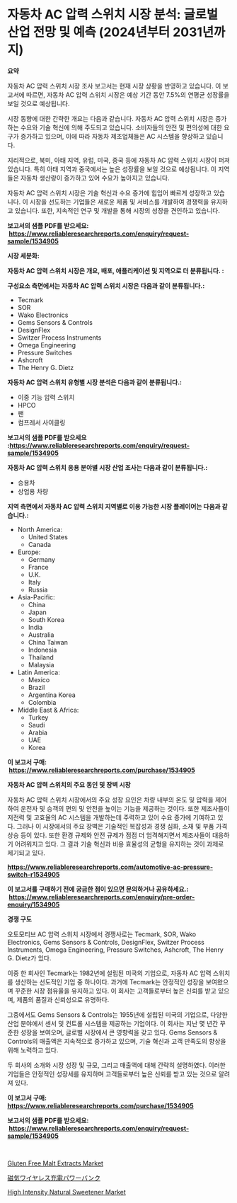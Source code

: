 <p><h1>자동차 AC 압력 스위치 시장 분석: 글로벌 산업 전망 및 예측 (2024년부터 2031년까지)</h1></p><p><strong>요약</strong></p>
<p><p>자동차 AC 압력 스위치 시장 조사 보고서는 현재 시장 상황을 반영하고 있습니다. 이 보고서에 따르면, 자동차 AC 압력 스위치 시장은 예상 기간 동안 7.5%의 연평균 성장률을 보일 것으로 예상됩니다.</p><p>시장 동향에 대한 간략한 개요는 다음과 같습니다. 자동차 AC 압력 스위치 시장은 증가하는 수요와 기술 혁신에 의해 주도되고 있습니다. 소비자들의 안전 및 편의성에 대한 요구가 증가하고 있으며, 이에 따라 자동차 제조업체들은 AC 시스템을 향상하고 있습니다.</p><p>지리적으로, 북미, 아태 지역, 유럽, 미국, 중국 등에 자동차 AC 압력 스위치 시장이 퍼져 있습니다. 특히 아태 지역과 중국에서는 높은 성장률을 보일 것으로 예상됩니다. 이 지역들은 자동차 생산량이 증가하고 있어 수요가 높아지고 있습니다.</p><p>자동차 AC 압력 스위치 시장은 기술 혁신과 수요 증가에 힘입어 빠르게 성장하고 있습니다. 이 시장을 선도하는 기업들은 새로운 제품 및 서비스를 개발하여 경쟁력을 유지하고 있습니다. 또한, 지속적인 연구 및 개발을 통해 시장의 성장을 견인하고 있습니다.</p></p>
<p><strong>보고서의 샘플 PDF를 받으세요: &nbsp;<a href="https://www.reliableresearchreports.com/enquiry/request-sample/1534905">https://www.reliableresearchreports.com/enquiry/request-sample/1534905</a></strong></p>
<p><strong>시장 세분화:</strong></p>
<p><strong> 자동차 AC 압력 스위치 시장은 개요, 배포, 애플리케이션 및 지역으로 더 분류됩니다. :</strong></p>
<p><strong>구성요소 측면에서는 자동차 AC 압력 스위치 시장은 다음과 같이 분류됩니다.:</strong></p>
<p><ul><li>Tecmark</li><li>SOR</li><li>Wako Electronics</li><li>Gems Sensors & Controls</li><li>DesignFlex</li><li>Switzer Process Instruments</li><li>Omega Engineering</li><li>Pressure Switches</li><li>Ashcroft</li><li>The Henry G. Dietz</li></ul></p>
<p><strong> 자동차 AC 압력 스위치 유형별 시장 분석은 다음과 같이 분류됩니다.:</strong></p>
<p><ul><li>이중 기능 압력 스위치</li><li>HPCO</li><li>팬</li><li>컴프레서 사이클링</li></ul></p>
<p><strong>보고서의 샘플 PDF를 받으세요 :<a href="https://www.reliableresearchreports.com/enquiry/request-sample/1534905">https://www.reliableresearchreports.com/enquiry/request-sample/1534905</a></strong></p>
<p><strong> 자동차 AC 압력 스위치 응용 분야별 시장 산업 조사는 다음과 같이 분류됩니다.:</strong></p>
<p><ul><li>승용차</li><li>상업용 차량</li></ul></p>
<p><strong>지역 측면에서 자동차 AC 압력 스위치 지역별로 이용 가능한 시장 플레이어는 다음과 같습니다.:</strong></p>
<p><ul>
    <li>
        North America:
        <ul>
            <li>United States</li>
            <li>Canada</li>
        </ul>
    </li>
    <li>
        Europe:
        <ul>
            <li>Germany</li>
            <li>France</li>
            <li>U.K.</li>
            <li>Italy</li>
            <li>Russia</li>
        </ul>
    </li>
    <li>
        Asia-Pacific:
        <ul>
            <li>China</li>
            <li>Japan</li>
            <li>South Korea</li>
            <li>India</li>
            <li>Australia</li>
            <li>China Taiwan</li>
            <li>Indonesia</li>
            <li>Thailand</li>
            <li>Malaysia</li>
        </ul>
    </li>
    <li>
        Latin America:
        <ul>
            <li>Mexico</li>
            <li>Brazil</li>
            <li>Argentina Korea</li>
            <li>Colombia</li>
        </ul>
    </li>
    <li>
        Middle East & Africa:
        <ul>
            <li>Turkey</li>
            <li>Saudi</li>
            <li>Arabia</li>
            <li>UAE</li>
            <li>Korea</li>
        </ul>
    </li>
    </ul></p>
<p><strong>이 보고서 구매: &nbsp;<a href="https://www.reliableresearchreports.com/purchase/1534905">https://www.reliableresearchreports.com/purchase/1534905</a></strong></p>
<p><strong>자동차 AC 압력 스위치의 주요 동인 및 장벽 시장</strong></p>
<p><p>자동차 AC 압력 스위치 시장에서의 주요 성장 요인은 차량 내부의 온도 및 압력을 제어하여 운전자 및 승객의 편의 및 안전을 높이는 기능을 제공하는 것이다. 또한 제조사들이 저전력 및 고효율의 AC 시스템을 개발하는데 주력하고 있어 수요 증가에 기여하고 있다. 그러나 이 시장에서의 주요 장벽은 기술적인 복잡성과 경쟁 심화, 소재 및 부품 가격 상승 등이 있다. 또한 환경 규제와 안전 규제가 점점 더 엄격해지면서 제조사들이 대응하기 어려워지고 있다. 그 결과 기술 혁신과 비용 효율성의 균형을 유지하는 것이 과제로 제기되고 있다.</p></p>
<p><strong><a href="https://www.reliableresearchreports.com/automotive-ac-pressure-switch-r1534905">https://www.reliableresearchreports.com/automotive-ac-pressure-switch-r1534905</a></strong></p>
<p><strong>이 보고서를 구매하기 전에 궁금한 점이 있으면 문의하거나 공유하세요.: &nbsp;<a href="https://www.reliableresearchreports.com/enquiry/pre-order-enquiry/1534905">https://www.reliableresearchreports.com/enquiry/pre-order-enquiry/1534905</a></strong></p>
<p><strong>경쟁 구도</strong></p>
<p><p>오토모티브 AC 압력 스위치 시장에서 경쟁사로는 Tecmark, SOR, Wako Electronics, Gems Sensors & Controls, DesignFlex, Switzer Process Instruments, Omega Engineering, Pressure Switches, Ashcroft, The Henry G. Dietz가 있다. </p><p>이중 한 회사인 Tecmark는 1982년에 설립된 미국의 기업으로, 자동차 AC 압력 스위치를 생산하는 선도적인 기업 중 하나이다. 과거에 Tecmark는 안정적인 성장을 보여왔으며 꾸준한 시장 점유율을 유지하고 있다. 이 회사는 고객들로부터 높은 신뢰를 받고 있으며, 제품의 품질과 신뢰성으로 유명하다.</p><p>그중에서도 Gems Sensors & Controls는 1955년에 설립된 미국의 기업으로, 다양한 산업 분야에서 센서 및 컨트롤 시스템을 제공하는 기업이다. 이 회사는 지난 몇 년간 꾸준한 성장을 보여오며, 글로벌 시장에서 큰 영향력을 갖고 있다. Gems Sensors & Controls의 매출액은 지속적으로 증가하고 있으며, 기술 혁신과 고객 만족도의 향상을 위해 노력하고 있다.</p><p>두 회사의 소개와 시장 성장 및 규모, 그리고 매출액에 대해 간략히 설명하였다. 이러한 기업들은 안정적인 성장세를 유지하며 고객들로부터 높은 신뢰를 받고 있는 것으로 알려져 있다.</p></p>
<p><strong>이 보고서 구매: &nbsp; <a href="https://www.reliableresearchreports.com/purchase/1534905">https://www.reliableresearchreports.com/purchase/1534905</a></strong></p>
<p><strong>보고서의 샘플 PDF를 받으세요: &nbsp;<a href="https://www.reliableresearchreports.com/enquiry/request-sample/1534905">https://www.reliableresearchreports.com/enquiry/request-sample/1534905</a></strong><strong></strong></p>
<p>&nbsp;</p>
<p><p><a href="https://github.com/pgtimber/Market-Research-Report-List-2/blob/main/gluten-free-malt-extracts-market.md">Gluten Free Malt Extracts Market</a></p><p><a href="https://github.com/schmahlson/Market-Research-Report-List-1/blob/main/215758420099.md">磁気ワイヤレス充電パワーバンク</a></p><p><a href="https://github.com/lataunyatinikmelvin59ilbd0dv/Market-Research-Report-List-2/blob/main/high-intensity-natural-sweetener-market.md">High Intensity Natural Sweetener Market</a></p></p>